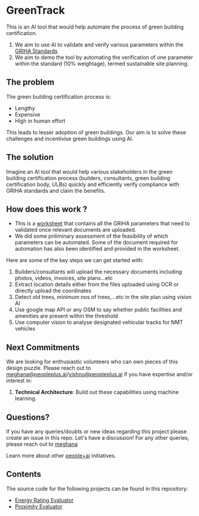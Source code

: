 # GreenTrack

This is an AI tool that would help automate the process of green building certification. 

1. We aim to use AI to validate and verify various parameters within the [GRIHA Standards](https://www.grihaindia.org/files/Manual_VolI.pdf)
2. We aim to demo the tool by automating the verification of one parameter within the standard (10% weightage), termed sustainable site planning.

## The problem 

The green building certification process is: 

* Lengthy
* Expensive
* High in human effort

This leads to lesser adoption of green buildings. Our aim is to solve these challenges and incentivise green buildings using AI. 

## The solution  

Imagine an AI tool that would help various stakeholders in the green building certification process (builders, consultants, green building certification body, ULBs) quickly and efficiently verify compliance with GRIHA standards and claim the benefits. 



## How does this work ?

- This is a [worksheet](https://docs.google.com/spreadsheets/d/1ACInZjybHO91J53p1HrEaPxn8wKxdPAppkET2UgFlZw/edit?usp=sharing) that contains all the GRIHA parameters that need to validated once relevant documents are uploaded.
- We did some priliminary assessment of the feasibility of which parameters can be automated. Some of the document required for automation has also been identified and provided in the worksheet.

Here are some of the key steps we can get started with:
1. Builders/consultants will upload the necessary documents including photos, videos, invoices, site plans...etc 
2. Extract location details either from the files uploaded using OCR or directly upload the coordinates 
3. Detect old trees, minimum nos of trees,...etc in the site plan using vision AI
5. Use google map API or any OSM to say whether public facilities and amenities are present within the threshold
7. Use computer vision to analyse designated vehicular tracks for NMT vehicles 

## Next Commitments

We are looking for enthusiastic volunteers who can own pieces of this design puzzle. Please reach out to meghana@peopleplus.ai/vishnu@peopleplus.ai if you have expertise and/or interest in:

1. **Technical Architecture**: Build out these capabilities using machine learning.


## Questions?

If you have any queries/doubts or new ideas regarding this project please create an issue in this repo. Let's have a discussion! For any other queries, please reach out to [meghana](mailto:meghana@peopleplus.ai) 


Learn more about other [people+ai](https://peopleplus.ai/) initiatives.

## Contents

The source code for the following projects can be found in this repository:

- [Energy Rating Evaluator](./Energy%20Rating%20Evaluator)
- [Proximity Evaluator](./Proximity%20Evaluator)
